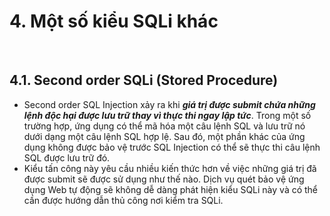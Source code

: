 # **4. Một số kiểu SQLi khác**

&nbsp;

## **4.1. Second order SQLi (Stored Procedure)**

- Second order SQL Injection xảy ra khi **_giá trị được submit chứa những lệnh độc hại được lưu trữ thay vì thực thi ngay lập tức_**. Trong một số trường hợp, ứng dụng có thể mã hóa một câu lệnh SQL và lưu trữ nó dưới dạng một câu lệnh SQL hợp lệ. Sau đó, một phần khác của ứng dụng không được bảo vệ trước SQL Injection có thể sẽ thực thi câu lệnh SQL được lưu trữ đó.
- Kiểu tấn công này yêu cầu nhiều kiến thức hơn về việc những giá trị đã được submit sẽ được sử dụng như thế nào. Dịch vụ quét bảo vệ ứng dụng Web tự động sẽ không dễ dàng phát hiện kiểu SQLi này và có thể cần được hướng dẫn thủ công nơi kiểm tra SQLi.
